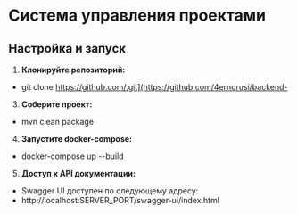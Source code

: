 # Система управления проектами

## Настройка и запуск

1. **Клонируйте репозиторий:**
- git clone https://github.com/.git](https://github.com/4ernorusi/backend-
   
3. **Соберите проект:**
- mvn clean package

4. **Запустите docker-compose:**
- docker-compose up --build

5. **Доступ к API документации:**
- Swagger UI доступен по следующему адресу:
- http://localhost:SERVER_PORT/swagger-ui/index.html
